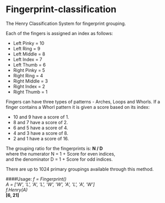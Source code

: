 # Fingerprint-classification
The Henry Classification System for fingerprint grouping.

Each of the fingers is assigned an index as follows:
+ Left Pinky = 10
+ Left Ring = 9
+ Left Middle = 8
+ Left Index = 7
+ Left Thumb = 6
+ Right Pinky = 5
+ Right Ring = 4
+ Right Middle = 3
+ Right Index = 2
+ Right Thumb = 1

Fingers can have three types of patterns - Arches, Loops and Whorls. If a finger contains a Whorl pattern it is given a score based on its index:
- 10 and 9 have a score of 1.
- 8 and 7 have a score of 2.
- 6 and 5 have a score of 4.
- 4 and 3 have a score of 8.
- 2 and 1 have a score of 16.

The grouping ratio for the fingerprints is:
__N / D__  
where the numerator N = 1 + Score for even indices,  
and the denominator D = 1 + Score for odd indices.

There are up to 1024 primary groupings available through this method.

####Usage:
_f = Fingerprint()_  
_A = ['W', 'L', 'A', 'L', 'W', 'W', 'A', 'L', 'A', 'W']_  
_f.Henry(A)_  
__[6, 21]__  

